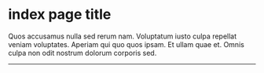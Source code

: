 # index page title

Quos accusamus nulla sed rerum nam. Voluptatum iusto culpa repellat veniam voluptates. Aperiam qui quo quos ipsam. Et ullam quae et. Omnis culpa non odit nostrum dolorum corporis sed.

---

